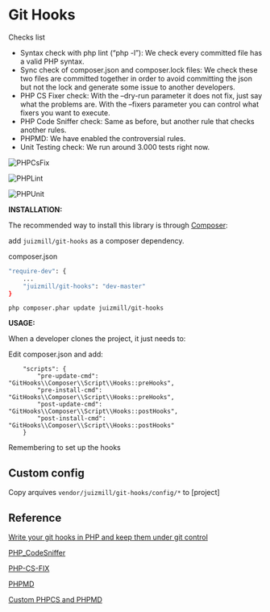 # Git Hooks

Checks list

* Syntax check with php lint (“php -l”): We check every committed file has a valid PHP syntax.
* Sync check of composer.json and composer.lock files: We check these two files are committed together in order to avoid committing the json but not the lock and generate some issue to another developers.
* PHP CS Fixer check: With the –dry-run parameter it does not fix, just say what the problems are. With the –fixers parameter you can control what fixers you want to execute.
* PHP Code Sniffer check: Same as before, but another rule that checks another rules.
* PHPMD: We have enabled the controversial rules.
* Unit Testing check: We run around 3.000 tests right now.

![PHPCsFix](images/PHPCsFix.jpg "PHPCsFix")

![PHPLint](images/PHPLint.jpg "PHPLint")

![PHPUnit](images/PHPUnit.jpg "PHPUnit")

**INSTALLATION:**

The recommended way to install this library is through [Composer](http://getcomposer.org):

add `juizmill/git-hooks` as a composer dependency.

composer.json
```bash
"require-dev": {
    ...
    "juizmill/git-hooks": "dev-master"
}
```

`php composer.phar update juizmill/git-hooks`


**USAGE:**

When a developer clones the project, it just needs to:

Edit composer.json and add:

```
    "scripts": {
        "pre-update-cmd": "GitHooks\\Composer\\Script\\Hooks::preHooks",
        "pre-install-cmd": "GitHooks\\Composer\\Script\\Hooks::preHooks",
        "post-update-cmd": "GitHooks\\Composer\\Script\\Hooks::postHooks",
        "post-install-cmd": "GitHooks\\Composer\\Script\\Hooks::postHooks"
    }
```

Remembering to set up the hooks


Custom config
--------------

Copy arquives `vendor/juizmill/git-hooks/config/*` to [project]


Reference
-----------

 [Write your git hooks in PHP and keep them under git control](http://carlosbuenosvinos.com/write-your-git-hooks-in-php-and-keep-them-under-git-control/)
 
 [PHP_CodeSniffer](https://github.com/squizlabs/PHP_CodeSniffer/wiki/Annotated-ruleset.xml)
 
 [PHP-CS-FIX](http://cs.sensiolabs.org/)
 
 [PHPMD](http://phpmd.org/documentation/index.html)

 [Custom PHPCS and PHPMD](http://edorian.github.io/php-coding-standard-generator/#phpmd)
